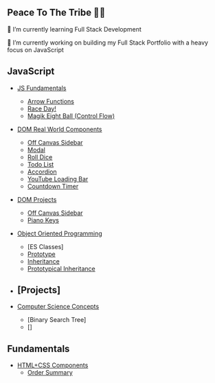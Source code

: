 <h2>Peace To The Tribe 🙏🏾</h2>
🌱 I’m currently learning Full Stack Development

🔭 I’m currently working on building my Full Stack Portfolio with a heavy focus on JavaScript

## JavaScript
 
- [JS Fundamentals](#)
  - [Arrow Functions](#arrow-functions)
  - [Race Day!](#race-day)
  - [Magik Eight Ball (Control Flow)](#magik-eight-ball)

- [DOM Real World Components](/)
  - [Off Canvas Sidebar](#off-canvas-sidebar)
  - [Modal](#modal)
  - [Roll Dice](#roll-dice)
  - [Todo List](#todo-list)
  - [Accordion](#accordion)
  - [YouTube Loading Bar](#youtube-bar)
  - [Countdown Timer](#countdown-timer)
- [DOM Projects](/)
  - [Off Canvas Sidebar](#chore-door)
  - [Piano Keys](#piano-keys)
- [Object Oriented Programming](/)
  - [ES Classes]
  - [Prototype](#)
  - [Inheritance](#)
  - [Prototypical Inheritance](#)
- [Projects]
  -
- [Computer Science Concepts](/)
   - [Binary Search Tree]
   - []
## Fundamentals
- [HTML+CSS Components](#)
   - [Order Summary](https://warriordevkev.github.io/order-summary_comp/)
